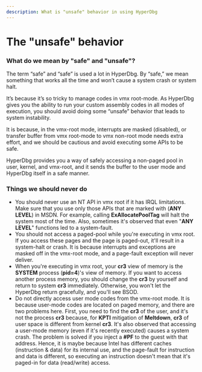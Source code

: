 ```yaml
---
description: What is "unsafe" behavior in using HyperDbg
---
```


# The "unsafe" behavior

### What do we mean by "safe" and "unsafe"?

The term “safe” and “safe” is used a lot in HyperDbg. By “safe,” we mean something that works all the time and won’t cause a system crash or system halt.

It’s because it’s so tricky to manage codes in vmx root-mode. As HyperDbg gives you the ability to run your custom assembly codes in all modes of execution, you should avoid doing some “unsafe” behavior that leads to system instability.

It is because, in the vmx-root mode, interrupts are masked (disabled), or transfer buffer from vmx root-mode to vmx non-root mode needs extra effort, and we should be cautious and avoid executing some APIs to be safe.

HyperDbg provides you a way of safely accessing a non-paged pool in user, kernel, and vmx-root, and it sends the buffer to the user mode and HyperDbg itself in a safe manner.

### Things we should never do

* You should never use an NT API in vmx root if it has IRQL limitations. Make sure that you use only those APIs that are marked with (**ANY LEVEL**) in MSDN. For example, calling **ExAllocatePoolTag** will halt the system most of the time. Also, sometimes it's observed that even "**ANY LEVEL**" functions led to a system-fault.
* You should not access a paged-pool while you're executing in vmx root. If you access these pages and the page is paged-out, it'll result in a system-halt or crash. It is because interrupts and exceptions are masked off in the vmx-root mode, and a page-fault exception will never deliver.
* When you're executing in vmx root, your **cr3** view of memory is the **SYSTEM** process (**pid=4**)'s view of memory. If you want to access another process memory, you should change the **cr3** by yourself and return to system **cr3** immediately. Otherwise, you won't let the HyperDbg return gracefully, and you'll see BSOD.
* Do not directly access user mode codes from the vmx-root mode. It is because user-mode codes are located on paged memory, and there are two problems here. First, you need to find the **cr3** of the user, and it's not the process **cr3** because, for **KPTI** mitigation of **Meltdown**, **cr3** of user space is different from kernel **cr3**. It's also observed that accessing a user-mode memory (even if it's recently executed) causes a system crash. The problem is solved if you inject a **#PF** to the guest with that address. Hence, it is maybe because Intel has different caches (instruction & data) for its internal use, and the page-fault for instruction and data is different, so executing an instruction doesn't mean that it's paged-in for data (read/write) access.
